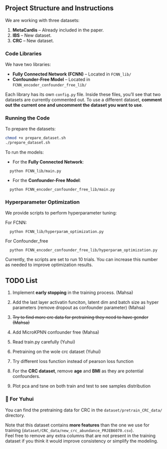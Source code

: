 ## Project Structure and Instructions

We are working with three datasets:

1. **MetaCardis** – Already included in the paper.
2. **IBS** – New dataset.
3. **CRC** – New dataset.

### Code Libraries

We have two libraries:

- **Fully Connected Network (FCNN)** – Located in `FCNN_lib/`
- **Confounder-Free Model** – Located in `FCNN_encoder_confounder_free_lib/`

Each library has its own `config.py` file. Inside these files, you’ll see that two datasets are currently commented out. To use a different dataset, **comment out the current one and uncomment the dataset you want to use**.

### Running the Code

To prepare the datasets: 

```bash
chmod +x prepare_dataset.sh
./prepare_dataset.sh
```

To run the models:

- For the **Fully Connected Network**:
```
  python FCNN_lib/main.py
```

- For the **Confounder-Free Model**:
```
  python FCNN_encoder_confounder_free_lib/main.py
```

### Hyperparameter Optimization
We provide scripts to perform hyperparameter tuning:

For FCNN:
```
  python FCNN_lib/hyperparam_optimization.py
```

For Confounder_free
```
  python FCNN_encoder_confounder_free_lib/hyperparam_optimization.py
```

Currently, the scripts are set to run 10 trials. You can increase this number as needed to improve optimization results.

## TODO List

1. Implement **early stopping** in the training process. (Mahsa)
2. Add the last layer activatin funciton, latent dim and batch size as hyper parameters (remove dropout as confounder parameter) (Mahsa)
3. ~~Try to find more crc data for pretraining they need to have gender (Mahsa)~~
4. Add MicroKPNN confounder free (Mahsa)

5. Read train.py carefully (Yuhui)
6. Pretraining on the wole crc dataset (Yuhui)

7. Try different loss function instead of pearson loss function
8. For the **CRC dataset**, remove **age** and **BMI** as they are potential confounders.
9. Plot pca and tsne on both train and test to see samples distribution



### 📂 For Yuhui

You can find the pretraining data for CRC in the `dataset/pretrain_CRC_data/` directory.

Note that this dataset contains **more features** than the one we use for training (`dataset/CRC_data/new_crc_abundance_PRJEB6070.csv`).  
Feel free to remove any extra columns that are not present in the training dataset if you think it would improve consistency or simplify the modeling.
